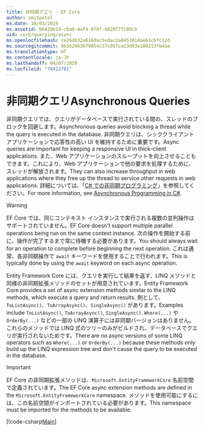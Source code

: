```yaml
---
title: 非同期クエリ - EF Core
author: smitpatel
ms.date: 10/03/2019
ms.assetid: b6429b14-cba0-4af4-878f-b829777c89cb
uid: core/querying/async
ms.openlocfilehash: ce26db32a616dac5edac2a8451014ae63cbfc12d
ms.sourcegitcommit: 9b562663679854c37c05fca13d93e180213fb4aa
ms.translationtype: HT
ms.contentlocale: ja-JP
ms.lasthandoff: 04/07/2020
ms.locfileid: "78413781"
---
```

# <a name="asynchronous-queries"></a><span data-ttu-id="fd660-102">非同期クエリ</span><span class="sxs-lookup"><span data-stu-id="fd660-102">Asynchronous Queries</span></span>

<span data-ttu-id="fd660-103">非同期クエリでは、クエリがデータベースで実行されている間の、スレッドのブロックを回避します。</span><span class="sxs-lookup"><span data-stu-id="fd660-103">Asynchronous queries avoid blocking a thread while the query is executed in the database.</span></span> <span data-ttu-id="fd660-104">非同期クエリは、シッククライアント アプリケーションで応答性の高い UI を維持するために重要です。</span><span class="sxs-lookup"><span data-stu-id="fd660-104">Async queries are important for keeping a responsive UI in thick-client applications.</span></span> <span data-ttu-id="fd660-105">また、Web アプリケーションのスループットを向上させることもできます。これにより、Web アプリケーションで他の要求を処理するために、スレッドが解放されます。</span><span class="sxs-lookup"><span data-stu-id="fd660-105">They can also increase throughput in web applications where they free up the thread to service other requests in web applications.</span></span> <span data-ttu-id="fd660-106">詳細については、「[C# での非同期プログラミング](/dotnet/csharp/async)」を参照してください。</span><span class="sxs-lookup"><span data-stu-id="fd660-106">For more information, see [Asynchronous Programming in C#](/dotnet/csharp/async).</span></span>

> [!WARNING]  
> <span data-ttu-id="fd660-107">EF Core では、同じコンテキスト インスタンスで実行される複数の並列操作はサポートされていません。</span><span class="sxs-lookup"><span data-stu-id="fd660-107">EF Core doesn't support multiple parallel operations being run on the same context instance.</span></span> <span data-ttu-id="fd660-108">次の操作を開始する前に、操作が完了するまで常に待機する必要があります。</span><span class="sxs-lookup"><span data-stu-id="fd660-108">You should always wait for an operation to complete before beginning the next operation.</span></span> <span data-ttu-id="fd660-109">これは通常、各非同期操作で `await` キーワードを使用することで行われます。</span><span class="sxs-lookup"><span data-stu-id="fd660-109">This is typically done by using the `await` keyword on each async operation.</span></span>

<span data-ttu-id="fd660-110">Entity Framework Core には、クエリを実行して結果を返す、LINQ メソッドと同様の非同期拡張メソッドのセットが用意されています。</span><span class="sxs-lookup"><span data-stu-id="fd660-110">Entity Framework Core provides a set of async extension methods similar to the LINQ methods, which execute a query and return results.</span></span> <span data-ttu-id="fd660-111">例として、`ToListAsync()`、`ToArrayAsync()`、`SingleAsync()` があります。</span><span class="sxs-lookup"><span data-stu-id="fd660-111">Examples include `ToListAsync()`, `ToArrayAsync()`, `SingleAsync()`.</span></span> <span data-ttu-id="fd660-112">`Where(...)` や `OrderBy(...)` などの一部の LINQ 演算子には非同期バージョンはありません。これらのメソッドでは LINQ 式のツリーのみがビルドされ、データベースでクエリが実行されないためです。</span><span class="sxs-lookup"><span data-stu-id="fd660-112">There are no async versions of some LINQ operators such as `Where(...)` or `OrderBy(...)` because these methods only build up the LINQ expression tree and don't cause the query to be executed in the database.</span></span>

> [!IMPORTANT]  
> <span data-ttu-id="fd660-113">EF Core の非同期拡張メソッドは、`Microsoft.EntityFrameworkCore` 名前空間で定義されています。</span><span class="sxs-lookup"><span data-stu-id="fd660-113">The EF Core async extension methods are defined in the `Microsoft.EntityFrameworkCore` namespace.</span></span> <span data-ttu-id="fd660-114">メソッドを使用可能にするには、この名前空間がインポートされている必要があります。</span><span class="sxs-lookup"><span data-stu-id="fd660-114">This namespace must be imported for the methods to be available.</span></span>

[!code-csharp[Main](../../../samples/core/Querying/Async/Sample.cs#ToListAsync)]
